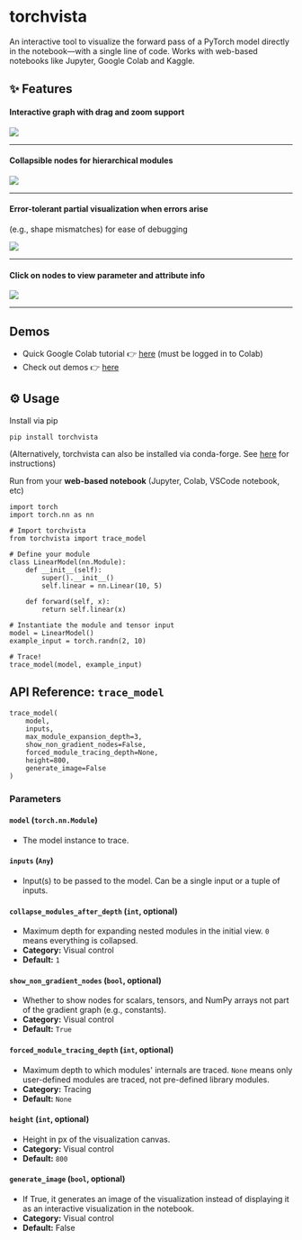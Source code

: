 # torchvista

An interactive tool to visualize the forward pass of a PyTorch model directly in the notebook—with a single line of code. Works with web-based notebooks like Jupyter, Google Colab and Kaggle.

## ✨ Features

#### Interactive graph with drag and zoom support

![](docs/assets/interactive-graph.gif)

--------

#### Collapsible nodes for hierarchical modules 

![](docs/assets/collapsible-graph.gif)

--------

#### Error-tolerant partial visualization when errors arise
(e.g., shape mismatches) for ease of debugging

![](docs/assets/error-graph.png)

--------

#### Click on nodes to view parameter and attribute info

![](docs/assets/info-popup.png)

--------


## Demos

- Quick Google Colab tutorial 👉 [here](https://colab.research.google.com/drive/1wrWKhpvGiqHhE0Lb1HnFGeOcS4uBqGXw?usp=sharing) (must be logged in to Colab)
- Check out demos 👉 [here](https://sachinhosmani.github.io/torchvista/)

## ⚙️ Usage

Install via pip
```
pip install torchvista
```

(Alternatively, torchvista can also be installed via conda-forge. See [here](https://github.com/conda-forge/torchvista-feedstock?tab=readme-ov-file#installing-torchvista) for instructions)

Run from your **web-based notebook** (Jupyter, Colab, VSCode notebook, etc)

```
import torch
import torch.nn as nn

# Import torchvista
from torchvista import trace_model

# Define your module
class LinearModel(nn.Module):
    def __init__(self):
        super().__init__()
        self.linear = nn.Linear(10, 5)

    def forward(self, x):
        return self.linear(x)

# Instantiate the module and tensor input
model = LinearModel()
example_input = torch.randn(2, 10)

# Trace!
trace_model(model, example_input)
```
## API Reference: `trace_model`

    trace_model(
        model,
        inputs,
        max_module_expansion_depth=3,
        show_non_gradient_nodes=False,
        forced_module_tracing_depth=None,
        height=800,
        generate_image=False
    )

### Parameters

#### `model` (`torch.nn.Module`)
- The model instance to trace.

#### `inputs` (`Any`)
- Input(s) to be passed to the model. Can be a single input or a tuple of inputs.

#### `collapse_modules_after_depth` (`int`, optional)
- Maximum depth for expanding nested modules in the initial view. `0` means everything is collapsed.
- **Category:** Visual control
- **Default:** `1`

#### `show_non_gradient_nodes` (`bool`, optional)
- Whether to show nodes for scalars, tensors, and NumPy arrays not part of the gradient graph (e.g., constants).
- **Category:** Visual control  
- **Default:** `True`

#### `forced_module_tracing_depth` (`int`, optional)
- Maximum depth to which modules' internals are traced. `None` means only user-defined modules are traced, not pre-defined library modules.
- **Category:** Tracing  
- **Default:** `None`

#### `height` (`int`, optional)
- Height in px of the visualization canvas.
- **Category:** Visual control
- **Default:** `800`

#### `generate_image` (`bool`, optional)
- If True, it generates an image of the visualization instead of displaying it as an interactive visualization in the notebook.
- **Category:** Visual control
- **Default:** False